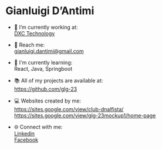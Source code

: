 # **Gianluigi D’Antimi**


* 🏢 I’m currently working at:  
[DXC Technology](https://dxc.com/)

* 📧 Reach me:  
gianluigi.dantimi@gmail.com

* 🌱 I'm currently learning:  
React, Java, Springboot

* 📚 All of my projects are available at:  
https://github.com/glg-23

* 💻 Websites created by me:  
https://sites.google.com/view/club-dnalfista/  
https://sites.google.com/view/glg-23mockup1/home-page


* 🌐 Connect with me:  
[Linkedin](https://www.linkedin.com/in/gianluigi-dantimi/)  
[Facebook](https://it-it.facebook.com/gianluigi.dantimi)




<!--
**glg-23/glg-23** is a ✨ _special_ ✨ repository because its `README.md` (this file) appears on your GitHub profile.
-->
